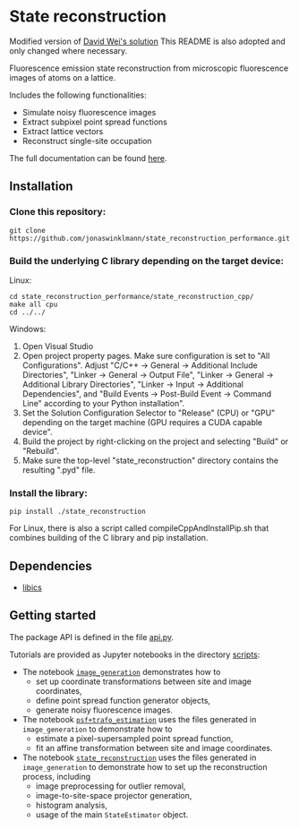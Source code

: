 # State reconstruction
Modified version of [David Wei's solution](https://github.com/david-wei/state_reconstruction)
This README is also adopted and only changed where necessary.

Fluorescence emission state reconstruction from microscopic fluorescence images of atoms on a lattice.

Includes the following functionalities:
* Simulate noisy fluorescence images
* Extract subpixel point spread functions
* Extract lattice vectors
* Reconstruct single-site occupation

The full documentation can be found [here](https://david-wei.github.io/state_reconstruction).

## Installation

### Clone this repository:

```
git clone https://github.com/jonaswinklmann/state_reconstruction_performance.git
```

### Build the underlying C library depending on the target device:

Linux:
```
cd state_reconstruction_performance/state_reconstruction_cpp/
make all cpu
cd ../../
```
Windows:
1. Open Visual Studio
2. Open project property pages. Make sure configuration is set to "All Configurations". Adjust "C/C++ -> General -> Additional Include Directories", "Linker -> General -> Output File", "Linker -> General -> Additional Library Directories", "Linker -> Input -> Additional Dependencies", and "Build Events -> Post-Build Event -> Command Line" according to your Python installation".
3. Set the Solution Configuration Selector to "Release" (CPU) or "GPU" depending on the target machine (GPU requires a CUDA capable device".
4. Build the project by right-clicking on the project and selecting "Build" or "Rebuild".
5. Make sure the top-level "state_reconstruction" directory contains the resulting ".pyd" file.

### Install the library:

```
pip install ./state_reconstruction
```

For Linux, there is also a script called compileCppAndInstallPip.sh that combines building of the C library and pip installation.

## Dependencies

* [libics](https://www.github.com/david-wei/libics)


## Getting started

The package API is defined in the file [api.py](./state_reconstruction/api.py).

Tutorials are provided as Jupyter notebooks in the directory [scripts](./scripts):
* The notebook [`image_generation`](./scripts/image_generation.ipynb) demonstrates how to
  * set up coordinate transformations between site and image coordinates,
  * define point spread function generator objects,
  * generate noisy fluorescence images.
* The notebook [`psf+trafo_estimation`](./scripts/psf+trafo_estimation.ipynb) uses the files generated in `image_generation` to demonstrate how to
  * estimate a pixel-supersampled point spread function,
  * fit an affine transformation between site and image coordinates.
* The notebook [`state_reconstruction`](./scripts/state_reconstruction.ipynb) uses the files generated in `image_generation` to demonstrate how to set up the reconstruction process, including
  * image preprocessing for outlier removal,
  * image-to-site-space projector generation,
  * histogram analysis,
  * usage of the main `StateEstimator` object.

